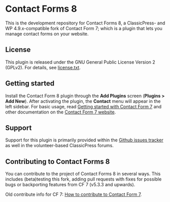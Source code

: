 Contact Forms 8
===============

This is the development repository for Contact Forms 8, a ClassicPress- and WP 4.9.x-compatible fork of Contact Form 7; which is a plugin that lets you manage contact forms on your website.


License
-------

This plugin is released under the GNU General Public License Version 2 (GPLv2). For details, see [license.txt](license.txt).


Getting started
---------------

Install the Contact Form 8 plugin through the **Add Plugins** screen (**Plugins > Add New**). After activating the plugin, the **Contact** menu will appear in the left sidebar. 
For basic usage, read [Getting started with Contact Form 7](https://contactform7.com/getting-started-with-contact-form-7/) and other documentation on the [Contact Form 7 website](https://contactform7.com/).


Support
-------

Support for this plugin is primarily provided within the [Github issues tracker](https://github.com/ClassicPress-research/classic-forms-8/issues) as well in the volunteer-based ClassicPress forums.


Contributing to Contact Forms 8
-------------------------------

You can contribute to the project of Contact Forms 8 in several ways.
This includes (beta)testing this fork, adding pull requests with fixes for possible bugs or backporting features from CF 7 (v5.3.3 and upwards).

Old contribute info for CF 7: [How to contribute to Contact Form 7](https://contactform7.com/contributing/).

